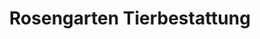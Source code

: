 ---
title: "Rosengarten Tierbestattung"
url: /rostock/rosengarten-tierbestattung/
shop: Bestattungen
---